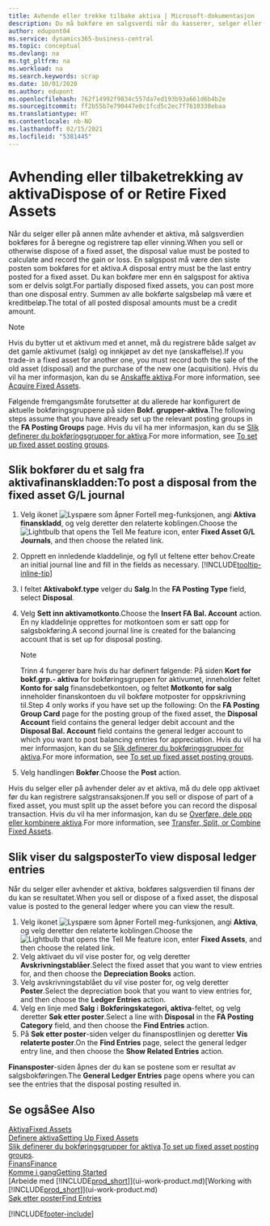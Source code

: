 ```yaml
---
title: Avhende eller trekke tilbake aktiva | Microsoft-dokumentasjon
description: Du må bokføre en salgsverdi når du kasserer, selger eller trekker tilbake et aktivum.
author: edupont04
ms.service: dynamics365-business-central
ms.topic: conceptual
ms.devlang: na
ms.tgt_pltfrm: na
ms.workload: na
ms.search.keywords: scrap
ms.date: 10/01/2020
ms.author: edupont
ms.openlocfilehash: 762f14992f9834c557da7ed193b93a661d6b4b2e
ms.sourcegitcommit: ff2b55b7e790447e0c1fcd5c2ec7f7610338ebaa
ms.translationtype: HT
ms.contentlocale: nb-NO
ms.lasthandoff: 02/15/2021
ms.locfileid: "5381445"
---
```

# <a name="dispose-of-or-retire-fixed-assets"></a><span data-ttu-id="657bb-103">Avhending eller tilbaketrekking av aktiva</span><span class="sxs-lookup"><span data-stu-id="657bb-103">Dispose of or Retire Fixed Assets</span></span>

<span data-ttu-id="657bb-104">Når du selger eller på annen måte avhender et aktiva, må salgsverdien bokføres for å beregne og registrere tap eller vinning.</span><span class="sxs-lookup"><span data-stu-id="657bb-104">When you sell or otherwise dispose of a fixed asset, the disposal value must be posted to calculate and record the gain or loss.</span></span> <span data-ttu-id="657bb-105">En salgspost må være den siste posten som bokføres for et aktiva.</span><span class="sxs-lookup"><span data-stu-id="657bb-105">A disposal entry must be the last entry posted for a fixed asset.</span></span> <span data-ttu-id="657bb-106">Du kan bokføre mer enn én salgspost for aktiva som er delvis solgt.</span><span class="sxs-lookup"><span data-stu-id="657bb-106">For partially disposed fixed assets, you can post more than one disposal entry.</span></span> <span data-ttu-id="657bb-107">Summen av alle bokførte salgsbeløp må være et kreditbeløp.</span><span class="sxs-lookup"><span data-stu-id="657bb-107">The total of all posted disposal amounts must be a credit amount.</span></span>  

> [!NOTE]  
> <span data-ttu-id="657bb-108">Hvis du bytter ut et aktivum med et annet, må du registrere både salget av det gamle aktivumet (salg) og innkjøpet av det nye (anskaffelse).</span><span class="sxs-lookup"><span data-stu-id="657bb-108">If you trade-in a fixed asset for another one, you must record both the sale of the old asset (disposal) and the purchase of the new one (acquisition).</span></span> <span data-ttu-id="657bb-109">Hvis du vil ha mer informasjon, kan du se [Anskaffe aktiva](fa-how-acquire.md).</span><span class="sxs-lookup"><span data-stu-id="657bb-109">For more information, see [Acquire Fixed Assets](fa-how-acquire.md).</span></span>  

<span data-ttu-id="657bb-110">Følgende fremgangsmåte forutsetter at du allerede har konfigurert de aktuelle bokføringsgruppene på siden **Bokf. grupper-aktiva**.</span><span class="sxs-lookup"><span data-stu-id="657bb-110">The following steps assume that you have already set up the relevant posting groups in the **FA Posting Groups** page.</span></span> <span data-ttu-id="657bb-111">Hvis du vil ha mer informasjon, kan du se [Slik definerer du bokføringsgrupper for aktiva](fa-how-setup-general.md#to-set-up-fixed-asset-posting-groups).</span><span class="sxs-lookup"><span data-stu-id="657bb-111">For more information, see [To set up fixed asset posting groups](fa-how-setup-general.md#to-set-up-fixed-asset-posting-groups).</span></span>  

## <a name="to-post-a-disposal-from-the-fixed-asset-gl-journal"></a><span data-ttu-id="657bb-112">Slik bokfører du et salg fra aktivafinanskladden:</span><span class="sxs-lookup"><span data-stu-id="657bb-112">To post a disposal from the fixed asset G/L journal</span></span>

1. <span data-ttu-id="657bb-113">Velg ikonet ![Lyspære som åpner Fortell meg-funksjonen](media/ui-search/search_small.png "Fortell hva du vil gjøre"), angi **Aktiva finanskladd**, og velg deretter den relaterte koblingen.</span><span class="sxs-lookup"><span data-stu-id="657bb-113">Choose the ![Lightbulb that opens the Tell Me feature](media/ui-search/search_small.png "Tell me what you want to do") icon, enter **Fixed Asset G/L Journals**, and then choose the related link.</span></span>  
2. <span data-ttu-id="657bb-114">Opprett en innledende kladdelinje, og fyll ut feltene etter behov.</span><span class="sxs-lookup"><span data-stu-id="657bb-114">Create an initial journal line and fill in the fields as necessary.</span></span> [!INCLUDE[tooltip-inline-tip](includes/tooltip-inline-tip_md.md)]  
3. <span data-ttu-id="657bb-115">I feltet **Aktivabokf.type** velger du **Salg**.</span><span class="sxs-lookup"><span data-stu-id="657bb-115">In the **FA Posting Type** field, select **Disposal**.</span></span>  
4. <span data-ttu-id="657bb-116">Velg **Sett inn aktivamotkonto**.</span><span class="sxs-lookup"><span data-stu-id="657bb-116">Choose the **Insert FA Bal. Account** action.</span></span> <span data-ttu-id="657bb-117">En ny kladdelinje opprettes for motkontoen som er satt opp for salgsbokføring.</span><span class="sxs-lookup"><span data-stu-id="657bb-117">A second journal line is created for the balancing account that is set up for disposal posting.</span></span>  

    > [!NOTE]  
    >  <span data-ttu-id="657bb-118">Trinn 4 fungerer bare hvis du har definert følgende: På siden **Kort for bokf.grp.- aktiva** for bokføringsgruppen for aktivumet, inneholder feltet **Konto for salg** finansdebetkontoen, og feltet **Motkonto for salg** inneholder finanskontoen du vil bokføre motposter for oppskrivning til.</span><span class="sxs-lookup"><span data-stu-id="657bb-118">Step 4 only works if you have set up the following: On the **FA Posting Group Card** page for the posting group of the fixed asset, the **Disposal Account** field contains the general ledger debit account and the **Disposal Bal. Account** field contains the general ledger account to which you want to post balancing entries for appreciation.</span></span> <span data-ttu-id="657bb-119">Hvis du vil ha mer informasjon, kan du se [Slik definerer du bokføringsgrupper for aktiva](fa-how-setup-general.md#to-set-up-fixed-asset-posting-groups).</span><span class="sxs-lookup"><span data-stu-id="657bb-119">For more information, see [To set up fixed asset posting groups](fa-how-setup-general.md#to-set-up-fixed-asset-posting-groups).</span></span>  
5. <span data-ttu-id="657bb-120">Velg handlingen **Bokfør**.</span><span class="sxs-lookup"><span data-stu-id="657bb-120">Choose the **Post** action.</span></span>  

<span data-ttu-id="657bb-121">Hvis du selger eller på avhender deler av et aktiva, må du dele opp aktivaet før du kan registrere salgstransaksjonen.</span><span class="sxs-lookup"><span data-stu-id="657bb-121">If you sell or dispose of part of a fixed asset, you must split up the asset before you can record the disposal transaction.</span></span> <span data-ttu-id="657bb-122">Hvis du vil ha mer informasjon, kan du se [Overføre, dele opp eller kombinere aktiva](fa-how-trans-split-combine.md).</span><span class="sxs-lookup"><span data-stu-id="657bb-122">For more information, see [Transfer, Split, or Combine Fixed Assets](fa-how-trans-split-combine.md).</span></span>  

## <a name="to-view-disposal-ledger-entries"></a><span data-ttu-id="657bb-123">Slik viser du salgsposter</span><span class="sxs-lookup"><span data-stu-id="657bb-123">To view disposal ledger entries</span></span>
<span data-ttu-id="657bb-124">Når du selger eller avhender et aktiva, bokføres salgsverdien til finans der du kan se resultatet.</span><span class="sxs-lookup"><span data-stu-id="657bb-124">When you sell or dispose of a fixed asset, the disposal value is posted to the general ledger where you can view the result.</span></span>  

1. <span data-ttu-id="657bb-125">Velg ikonet ![Lyspære som åpner Fortell meg-funksjonen](media/ui-search/search_small.png "Fortell hva du vil gjøre"), angi **Aktiva**, og velg deretter den relaterte koblingen.</span><span class="sxs-lookup"><span data-stu-id="657bb-125">Choose the ![Lightbulb that opens the Tell Me feature](media/ui-search/search_small.png "Tell me what you want to do") icon, enter **Fixed Assets**, and then choose the related link.</span></span>  
2. <span data-ttu-id="657bb-126">Velg aktivaet du vil vise poster for, og velg deretter **Avskrivningstablåer**.</span><span class="sxs-lookup"><span data-stu-id="657bb-126">Select the fixed asset that you want to view entries for, and then choose the **Depreciation Books** action.</span></span>  
3. <span data-ttu-id="657bb-127">Velg avskrivningstablået du vil vise poster for, og velg deretter **Poster**.</span><span class="sxs-lookup"><span data-stu-id="657bb-127">Select the depreciation book that you want to view entries for, and then choose the **Ledger Entries** action.</span></span>  
4. <span data-ttu-id="657bb-128">Velg en linje med **Salg** i **Bokføringskategori, aktiva**-feltet, og velg deretter **Søk etter poster**.</span><span class="sxs-lookup"><span data-stu-id="657bb-128">Select a line with **Disposal** in the **FA Posting Category** field, and then choose the **Find Entries** action.</span></span>  
5. <span data-ttu-id="657bb-129">På **Søk etter poster**-siden velger du finanspostlinjen og deretter **Vis relaterte poster**.</span><span class="sxs-lookup"><span data-stu-id="657bb-129">On the **Find Entries** page, select the general ledger entry line, and then choose the **Show Related Entries** action.</span></span>  

<span data-ttu-id="657bb-130">**Finansposter**-siden åpnes der du kan se postene som er resultat av salgsbokføringen.</span><span class="sxs-lookup"><span data-stu-id="657bb-130">The **General Ledger Entries** page opens where you can see the entries that the disposal posting resulted in.</span></span>  

## <a name="see-also"></a><span data-ttu-id="657bb-131">Se også</span><span class="sxs-lookup"><span data-stu-id="657bb-131">See Also</span></span>

[<span data-ttu-id="657bb-132">Aktiva</span><span class="sxs-lookup"><span data-stu-id="657bb-132">Fixed Assets</span></span>](fa-manage.md)  
[<span data-ttu-id="657bb-133">Definere aktiva</span><span class="sxs-lookup"><span data-stu-id="657bb-133">Setting Up Fixed Assets</span></span>](fa-setup.md)  
<span data-ttu-id="657bb-134">[Slik definerer du bokføringsgrupper for aktiva](fa-how-setup-general.md#to-set-up-fixed-asset-posting-groups).</span><span class="sxs-lookup"><span data-stu-id="657bb-134">[To set up fixed asset posting groups](fa-how-setup-general.md#to-set-up-fixed-asset-posting-groups).</span></span>  
[<span data-ttu-id="657bb-135">Finans</span><span class="sxs-lookup"><span data-stu-id="657bb-135">Finance</span></span>](finance.md)  
[<span data-ttu-id="657bb-136">Komme i gang</span><span class="sxs-lookup"><span data-stu-id="657bb-136">Getting Started</span></span>](product-get-started.md)  
<span data-ttu-id="657bb-137">[Arbeide med [!INCLUDE[prod_short](includes/prod_short.md)]](ui-work-product.md)</span><span class="sxs-lookup"><span data-stu-id="657bb-137">[Working with [!INCLUDE[prod_short](includes/prod_short.md)]](ui-work-product.md)</span></span>  
[<span data-ttu-id="657bb-138">Søk etter poster</span><span class="sxs-lookup"><span data-stu-id="657bb-138">Find Entries</span></span>](ui-find-entries.md)  


[!INCLUDE[footer-include](includes/footer-banner.md)]
